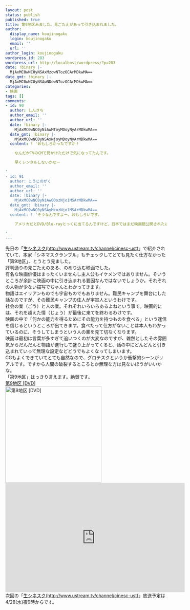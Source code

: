 ```yaml
---
layout: post
status: publish
published: true
title: 第9地区みました。見ごたえがあって引き込まれました。
author:
  display_name: koujinogaku
  login: koujinogaku
  email: ''
  url: ''
author_login: koujinogaku
wordpress_id: 283
wordpress_url: http://localhost/wordpress/?p=283
date: !binary |-
  MjAxMC0wNC0yNSAxMzowNTozOCArMDkwMA==
date_gmt: !binary |-
  MjAxMC0wNC0yNSAwNDowNTozOCArMDkwMA==
categories:
- 映画
tags: []
comments:
- id: 90
  author: しんきち
  author_email: ''
  author_url: ''
  date: !binary |-
    MjAxMC0wNC0yNiAwMToyMDoyNyArMDkwMA==
  date_gmt: !binary |-
    MjAxMC0wNC0yNSAxNjoyMDoyNyArMDkwMA==
  content: ! 'おもしろかったですか！

    なんだかTVのCMで見かけただけで気になってたんです。

    早くレンタルしないかなー

'
- id: 91
  author: こうじのがく
  author_email: ''
  author_url: ''
  date: !binary |-
    MjAxMC0wNC0yNiAwODozNjo1MSArMDkwMA==
  date_gmt: !binary |-
    MjAxMC0wNC0yNSAyMzozNjo1MSArMDkwMA==
  content: ! 'そうなんですよー。おもしろいです。

    アメリカだとDVD/Blu-rayとっくに出てるんですけど、日本ではまだ映画館公開されたばかりです。日本でレンタルになるのはまだ先ですねぇ。

'
---
```

<p>先日の「<a href="http://www.ustream.tv/channel/cinesc-ust">生シネスク(http://www.ustream.tv/channel/cinesc-ust)</a>」で紹介されていて、本家「シネマスクランブル」もチェックしてとても見たく仕方なかった「第9地区」、とうとう見ました。<br />
評判通りの見ごたえのある、のめり込む映画でした。<br />
有名な映画俳優はまったくいませんし主人公もイケメンではありません。そいうところが余計に映画の中に引き込まれる要因なんではないでしょうか。それぞれの人物が少ない描写でちゃんとわかってきます。<br />
物語はエイリアンものでも宇宙ものでもありません。難民キャンプを舞台にした話なのですが、その難民キャンプの住人が宇宙人というわけです。<br />
社会の業（ごう）と人の業。それぞれいろいろあるよねという事で。映画的には、それを超えた情（じょう）が最後に来てを終わるわけです。<br />
映画の中で「何かの能力を得るためにその能力を持つものを食べる」という迷信を信じるというところが出てきます。食べたって仕方がないことは本人もわかっているのに、そうしてしまうという人の業を見て切なくなります。<br />
映画は最初は言葉が多すぎて追いつくのが大変なのですが、雑然としたその雰囲気からだんだんと物語が進行して盛り上がってくると、話の中にどんどんと引き込まれていって無理な設定などどうでもよくなってしまいます。<br />
CGもよくできていてとても自然なので、グロテスクというか衝撃的シーンがリアルです。ですから人間の破裂するところとか無理な方は見ないほうがいいかな。<br />
「第9地区」はっきり言えます。絶賛です。<br />
<a href="http://www.amazon.co.jp/gp/product/B0036VO2RW?ie=UTF8&tag=koujinogakuse-22&linkCode=as2&camp=247&creative=7399&creativeASIN=B0036VO2RW">第9地区 [DVD]</a><img src="http://www.assoc-amazon.jp/e/ir?t=koujinogakuse-22&l=as2&o=9&a=B0036VO2RW" width="1" height="1" border="0" alt="" style="border:none !important; margin:0px !important;" /><br />
<a href="http://www.amazon.co.jp/gp/product/B0036VO2RW?ie=UTF8&tag=koujinogakuse-22&linkCode=as2&camp=247&creative=7399&creativeASIN=B0036VO2RW"><img src="http://ec2.images-amazon.com/images/I/51xyFSj3msL._SL500_AA300_.jpg" alt="第9地区 [DVD]" width="300" hight="300"><br />
</a><img src="http://www.assoc-amazon.jp/e/ir?t=koujinogakuse-22&l=as2&o=9&a=B0036VO2RW" width="1" height="1" border="0" alt="" style="border:none !important; margin:0px !important;" /><br />
<object width="560" height="340"><param name="movie" value="http://www.youtube.com/v/d6PDlMggROA?fs=1&amp;hl=en_US&amp;rel=0"></param><param name="allowFullScreen" value="true"></param><param name="allowscriptaccess" value="always"></param><embed src="http://www.youtube.com/v/d6PDlMggROA?fs=1&amp;hl=en_US&amp;rel=0" type="application/x-shockwave-flash" allowscriptaccess="always" allowfullscreen="true" width="560" height="340"></embed></object><br />
次回の「<a href="http://www.ustream.tv/channel/cinesc-ust">生シネスク(http://www.ustream.tv/channel/cinesc-ust)</a>」放送予定は4/28(水)夜9時からです。</p>
